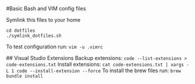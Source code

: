 #Basic Bash and VIM config files

Symlink this files to your home

    cd dotfiles
    ./symlink_dotfiles.sh

To test configuration run:
`vim -u .vimrc`

## Visual Studio Extensions
Backup extensions:
`code --list-extensions > code-extensions.txt`
Install extensions:
`cat code-extensions.txt | xargs -L 1 code --install-extension --force`
To install the brew files run: `brew bundle install`
